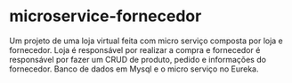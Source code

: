 # microservice-fornecedor
Um projeto de uma loja virtual feita com micro serviço composta por loja e fornecedor. Loja é responsável por realizar a compra e fornecedor é responsável por fazer um CRUD de produto, pedido e informações do fornecedor. Banco de dados em Mysql e o micro serviço no Eureka.
